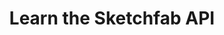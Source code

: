 ---
title: Learn the Sketchfab API
description: Create your own interactive 3D experiences with Sketchfab
tag: [sketchfab, api, tutorials]

# https://vitepress.dev/reference/default-theme-home-page
layout: home

hero:
  name: "devfab.io"
  text: "Fab development tutorials"
  tagline: Learn to create 3D interactive experiences for the web from Sketchfab Master and Certified Partner Klaas Nienhuis.
  actions:
    - theme: brand
      text: Getting Started
      link: /guide/model-loading/getting-started
    - theme: alt
      text: About
      link: /about/
    - theme: alt
      text: Projects
      link: /projects/

features:
  - title: Newsletter
    icon:
      light: /icons/newsletter-black.png
      dark: /icons/newsletter-white.png
    details: Sign up to the newsletter.
    link: https://subscribepage.io/Rcju8g
    linkText: Subscribe to updates
  - title: Embedding
    icon:
      light: /icons/embed-black.png
      dark: /icons/embed-white.png
    details: Use 3D models in your website and change appearance and behavior of the model.
    link: /guide/model-loading/getting-started
    linkText: Getting started
  - title: Objects
    icon:
      light: /icons/objects-black.png
      dark: /icons/objects-white.png
    details: Understand the structure of your models and how to manipulate objects with the API.
    link: /guide/objects/nodemap
    linkText: Objects
  - title: Materials
    icon:
      light: /icons/materials-black.png
      dark: /icons/materials-white.png
    details: Change the appearance of your models by changing materials and textures.
    link: /guide/materials/
    linkText: Materials
  - title: Camera
    icon:
      light: /icons/camera-black.png
      dark: /icons/camera-white.png
    details: Control the camera to get the best user experience possible.
    link: /guide/camera/
    linkText: Camera
  - title: Studio
    icon:
      light: /icons/studio-black.png
      dark: /icons/studio-white.png
    details: Determine the looks with the background, lighting, environment and postprocessing.
    link: /guide/studio/
    linkText: Studio
  - title: Annotations
    icon:
      light: /icons/annotation-black.png
      dark: /icons/annotation-white.png
    details: Guide users through your 3D model with annotations.
    link: /guide/annotations/
    linkText: Annotations
---